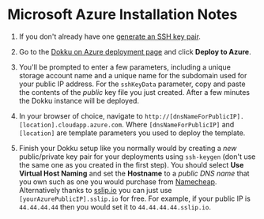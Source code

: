 # Microsoft Azure Installation Notes

1. If you don't already have one [generate an SSH key pair](https://help.github.com/articles/generating-ssh-keys/).

2. Go to the [Dokku on Azure deployment page](https://github.com/Azure/azure-quickstart-templates/tree/master/application-workloads/dokku/dokku-vm) and click **Deploy to Azure**.

3. You'll be prompted to enter a few parameters, including a unique storage account name and a unique name for the subdomain used for your public IP address. For the `sshKeyData` parameter, copy and paste the contents of the *public* key file you just created. After a few minutes the Dokku instance will be deployed.

4. In your browser of choice, navigate to `http://[dnsNameForPublicIP].[location].cloudapp.azure.com`. Where `[dnsNameForPublicIP]` and `[location]` are template parameters you used to deploy the template.

5. Finish your Dokku setup like you normally would by creating a *new* public/private key pair for your deployments using `ssh-keygen` (don't use the same one as you created in the first step). You should select **Use Virtual Host Naming** and set the **Hostname** to a *public DNS name* that you own such as one you would purchase from [Namecheap](http://namecheap.com). Alternatively thanks to [sslip.io](https://sslip.io/) you can just use `[yourAzurePublicIP].sslip.io` for free. For example, if your public IP is `44.44.44.44` then you would set it to `44.44.44.44.sslip.io`.

